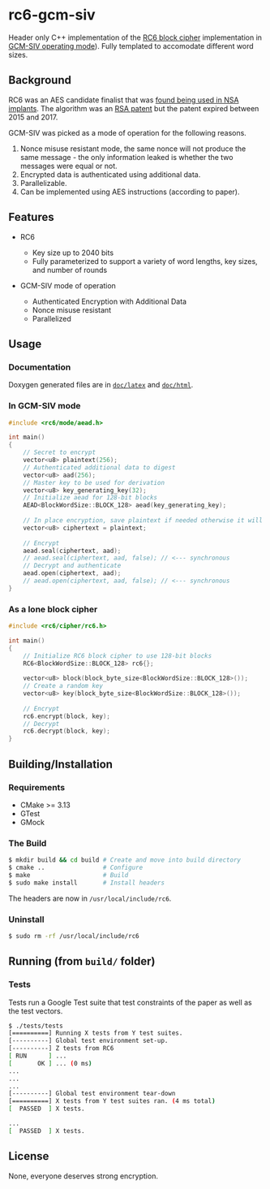 # rc6-gcm-siv

Header only C++ implementation of the [RC6 block cipher](doc/papers/RC6_Block_Cipher_586cc5d356330aef8a868aaa6c9bee493796.pdf) implementation in [GCM-SIV operating mode](doc/papers/rfc8452.pdf)). Fully templated to accomodate different word sizes. 

## Background

RC6 was an AES candidate finalist that was [found being used in NSA implants](https://en.wikipedia.org/wiki/RC6#Possible_use_in_NSA_%22implants%22). The algorithm was an [RSA patent](https://patents.google.com/patent/US5835600A/en) but the patent expired between 2015 and 2017.

GCM-SIV was picked as a mode of operation for the following reasons.

1. Nonce misuse resistant mode, the same nonce will not produce the same message - the only information leaked is whether the two messages were equal or not.
2. Encrypted data is authenticated using additional data.
3. Parallelizable.
4. Can be implemented using AES instructions (according to paper).

## Features

* RC6
    - Key size up to 2040 bits
    - Fully parameterized to support a variety of word lengths, key sizes, and number of rounds

* GCM-SIV mode of operation
    - Authenticated Encryption with Additional Data
    - Nonce misuse resistant
    - Parallelized

## Usage

### Documentation

Doxygen generated files are in [`doc/latex`](doc/latex) and [`doc/html`](doc/html).

### In GCM-SIV mode

```cpp
#include <rc6/mode/aead.h>

int main()
{
    // Secret to encrypt
    vector<u8> plaintext(256);
    // Authenticated additional data to digest
    vector<u8> aad(256);
    // Master key to be used for derivation
    vector<u8> key_generating_key(32);
    // Initialize aead for 128-bit blocks
    AEAD<BlockWordSize::BLOCK_128> aead(key_generating_key);
    
    // In place encryption, save plaintext if needed otherwise it will be modified.
    vector<u8> ciphertext = plaintext;
    
    // Encrypt
    aead.seal(ciphertext, aad);
    // aead.seal(ciphertext, aad, false); // <--- synchronous
    // Decrypt and authenticate
    aead.open(ciphertext, aad);
    // aead.open(ciphertext, aad, false); // <--- synchronous
}
```

### As a lone block cipher

```cpp
#include <rc6/cipher/rc6.h>

int main()
{
    // Initialize RC6 block cipher to use 128-bit blocks
    RC6<BlockWordSize::BLOCK_128> rc6{};
    
    vector<u8> block(block_byte_size<BlockWordSize::BLOCK_128>());
    // Create a random key
    vector<u8> key(block_byte_size<BlockWordSize::BLOCK_128>());
    
    // Encrypt
    rc6.encrypt(block, key);
    // Decrypt
    rc6.decrypt(block, key);
}
```

## Building/Installation

### Requirements

* CMake >= 3.13
* GTest
* GMock

### The Build

```bash
$ mkdir build && cd build # Create and move into build directory
$ cmake ..                # Configure
$ make                    # Build
$ sudo make install       # Install headers
```

The headers are now in `/usr/local/include/rc6`.

### Uninstall

```bash
$ sudo rm -rf /usr/local/include/rc6
```

## Running (from `build/` folder)

### Tests

Tests run a Google Test suite that test constraints of the paper as well as the test vectors.

```bash
$ ./tests/tests
[==========] Running X tests from Y test suites.
[----------] Global test environment set-up.
[----------] Z tests from RC6
[ RUN      ] ...
[       OK ] ... (0 ms)
...
...
...
[----------] Global test environment tear-down
[==========] X tests from Y test suites ran. (4 ms total)
[  PASSED  ] X tests.

...
[  PASSED  ] X tests.
```

## License

None, everyone deserves strong encryption.
